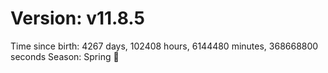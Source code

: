 # Version: v11.8.5
Time since birth: 4267 days, 102408 hours, 6144480 minutes, 368668800 seconds
Season: Spring 🌸
